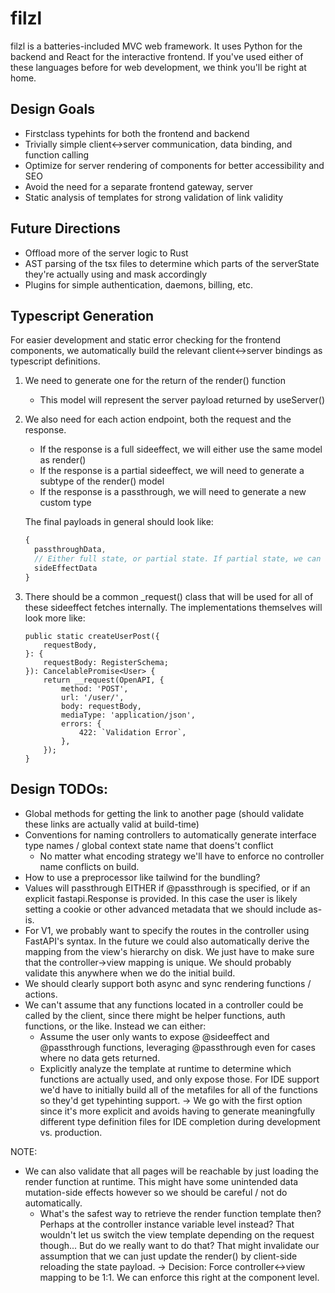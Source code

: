 # filzl

filzl is a batteries-included MVC web framework. It uses Python for the backend and React for the interactive frontend. If you've used either of these languages before for web development, we think you'll be right at home.

## Design Goals

- Firstclass typehints for both the frontend and backend
- Trivially simple client<->server communication, data binding, and function calling
- Optimize for server rendering of components for better accessibility and SEO
- Avoid the need for a separate frontend gateway, server
- Static analysis of templates for strong validation of link validity

## Future Directions

- Offload more of the server logic to Rust
- AST parsing of the tsx files to determine which parts of the serverState they're actually using and mask accordingly
- Plugins for simple authentication, daemons, billing, etc.

## Typescript Generation

For easier development and static error checking for the frontend components, we automatically build the relevant client<->server bindings as typescript definitions.

1. We need to generate one for the return of the render() function
    - This model will represent the server payload returned by useServer()
2. We also need for each action endpoint, both the request and the response.
    - If the response is a full sideeffect, we will either use the same model as render()
    - If the response is a partial sideeffect, we will need to generate a subtype of the render() model
    - If the response is a passthrough, we will need to generate a new custom type

    The final payloads in general should look like:
    ```typescript
    {
      passthroughData,
      // Either full state, or partial state. If partial state, we can define inline.
      sideEffectData
    }
    ```
3. There should be a common _request() class that will be used for all of these sideeffect fetches internally. The implementations themselves will look more like:

    ```tsx
    public static createUserPost({
        requestBody,
    }: {
        requestBody: RegisterSchema;
    }): CancelablePromise<User> {
        return __request(OpenAPI, {
            method: 'POST',
            url: '/user/',
            body: requestBody,
            mediaType: 'application/json',
            errors: {
                422: `Validation Error`,
            },
        });
    }
    ```


## Design TODOs:

- Global methods for getting the link to another page (should validate these links are actually valid at build-time)
- Conventions for naming controllers to automatically generate interface type names / global context state name that doens't conflict
    - No matter what encoding strategy we'll have to enforce no controller name conflicts on build.
- How to use a preprocessor like tailwind for the bundling?
- Values will passthrough EITHER if @passthrough is specified, or if an explicit fastapi.Response is provided. In this case the user is likely setting a cookie or other advanced metadata that we should include as-is.
- For V1, we probably want to specify the routes in the controller using FastAPI's syntax. In the future we could also automatically derive the mapping from the view's hierarchy on disk. We just have to make sure that the controller->view mapping is unique. We should probably validate this anywhere when we do the initial build.
- We should clearly support both async and sync rendering functions / actions.
- We can't assume that any functions located in a controller could be called by the client, since there might be helper functions, auth functions, or the like. Instead we can either:
    - Assume the user only wants to expose @sideeffect and @passthrough functions, leveraging @passthrough even for cases where no data gets returned.
    - Explicitly analyze the template at runtime to determine which functions are actually used, and only expose those. For IDE support we'd have to initially build all of the metafiles for all of the functions so they'd get typehinting support.
    -> We go with the first option since it's more explicit and avoids having to generate meaningfully different type definition files for IDE completion during development vs. production.

NOTE:
- We can also validate that all pages will be reachable by just loading the render function at runtime. This might have some unintended data mutation-side effects however so we should be careful / not do automatically.
    - What's the safest way to retrieve the render function template then? Perhaps at the controller instance variable level instead? That wouldn't let us switch the view template depending on the request though... But do we really want to do that? That might invalidate our assumption that we can just update the render() by client-side reloading the state payload.
    -> Decision: Force controller<->view mapping to be 1:1. We can enforce this right at the component level.
